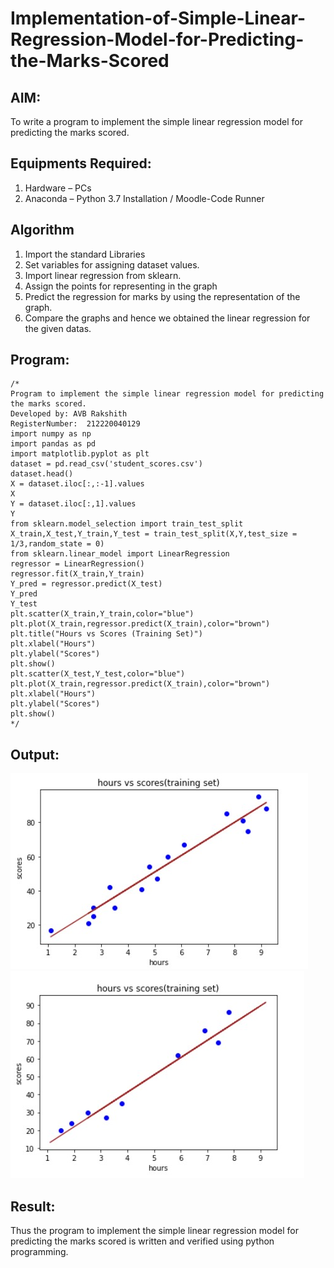 # Implementation-of-Simple-Linear-Regression-Model-for-Predicting-the-Marks-Scored

## AIM:
To write a program to implement the simple linear regression model for predicting the marks scored.

## Equipments Required:
1. Hardware – PCs
2. Anaconda – Python 3.7 Installation / Moodle-Code Runner

## Algorithm
1. Import the standard Libraries
2. Set variables for assigning dataset values.
3. Import linear regression from sklearn.
4. Assign the points for representing in the graph
5. Predict the regression for marks by using the representation of the graph.
6. Compare the graphs and hence we obtained the linear regression for the given datas.


## Program:
```
/*
Program to implement the simple linear regression model for predicting the marks scored.
Developed by: AVB Rakshith
RegisterNumber:  212220040129
import numpy as np
import pandas as pd
import matplotlib.pyplot as plt
dataset = pd.read_csv('student_scores.csv')
dataset.head()
X = dataset.iloc[:,:-1].values
X
Y = dataset.iloc[:,1].values
Y
from sklearn.model_selection import train_test_split
X_train,X_test,Y_train,Y_test = train_test_split(X,Y,test_size = 1/3,random_state = 0)
from sklearn.linear_model import LinearRegression
regressor = LinearRegression()
regressor.fit(X_train,Y_train)
Y_pred = regressor.predict(X_test)
Y_pred
Y_test
plt.scatter(X_train,Y_train,color="blue")
plt.plot(X_train,regressor.predict(X_train),color="brown")
plt.title("Hours vs Scores (Training Set)")
plt.xlabel("Hours")
plt.ylabel("Scores")
plt.show()
plt.scatter(X_test,Y_test,color="blue")
plt.plot(X_train,regressor.predict(X_train),color="brown") 
plt.xlabel("Hours")
plt.ylabel("Scores")
plt.show()
*/
```

## Output:
![simple linear regression model for predicting the marks scored](hour.png)
![simple linear regression model for predicting the marks scored](minute.png)

## Result:
Thus the program to implement the simple linear regression model for predicting the marks scored is written and verified using python programming.
